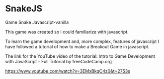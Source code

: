 # SnakeJS
Game Snake Javascript-vanilla

This game was created so I could familiarize with javascript.

To learn the game development and, more complex, features of javascript I have followed
a tutorial of how to make a Breakout Game in javascript.

The link for the YouTube video of the tutorial:
Intro to Game Development with JavaScript - Full Tutorial 
by freeCodeCamp.org

https://www.youtube.com/watch?v=3EMxBkqC4z0&t=2753s
